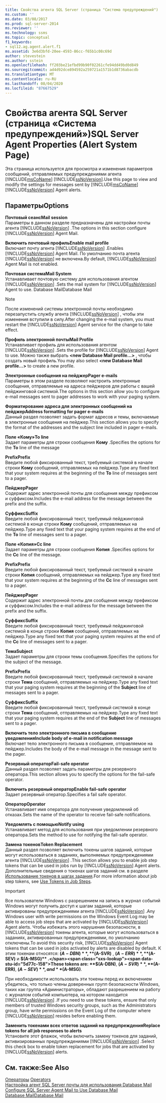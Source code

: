 ```yaml
---
title: Свойства агента SQL Server (страница "Система предупреждений") | Документация Майкрософт
ms.custom: ''
ms.date: 03/08/2017
ms.prod: sql-server-2014
ms.reviewer: ''
ms.technology: ssms
ms.topic: conceptual
f1_keywords:
- sql12.ag.agent.alert.f1
ms.assetid: 3e6d3bfd-20ee-4593-86cc-f65b1c08c69d
author: stevestein
ms.author: sstein
ms.openlocfilehash: ff203be21efbd99b90f02261cfe94dd49bd0d849
ms.sourcegitcommit: ad4d92dce894592a259721a1571b1d8736abacdb
ms.translationtype: MT
ms.contentlocale: ru-RU
ms.lasthandoff: 08/04/2020
ms.locfileid: "87667529"
---
```

# <a name="sql-server-agent-properties-alert-system-page"></a><span data-ttu-id="5d77c-102">Свойства агента SQL Server (страница «Система предупреждений»)</span><span class="sxs-lookup"><span data-stu-id="5d77c-102">SQL Server Agent Properties (Alert System Page)</span></span>
  <span data-ttu-id="5d77c-103">Эта страница используется для просмотра и изменения параметров сообщений, отправляемых предупреждениями агента [!INCLUDE[msCoName](../../includes/msconame-md.md)] [!INCLUDE[ssNoVersion](../../includes/ssnoversion-md.md)].</span><span class="sxs-lookup"><span data-stu-id="5d77c-103">Use this page to view and modify the settings for messages sent by [!INCLUDE[msCoName](../../includes/msconame-md.md)] [!INCLUDE[ssNoVersion](../../includes/ssnoversion-md.md)] Agent alerts.</span></span>  
  
## <a name="options"></a><span data-ttu-id="5d77c-104">Параметры</span><span class="sxs-lookup"><span data-stu-id="5d77c-104">Options</span></span>  
 <span data-ttu-id="5d77c-105">**Почтовый сеанс**</span><span class="sxs-lookup"><span data-stu-id="5d77c-105">**Mail session**</span></span>  
 <span data-ttu-id="5d77c-106">Параметры в данном разделе предназначены для настройки почты агента [!INCLUDE[ssNoVersion](../../includes/ssnoversion-md.md)] .</span><span class="sxs-lookup"><span data-stu-id="5d77c-106">The options in this section configure [!INCLUDE[ssNoVersion](../../includes/ssnoversion-md.md)] Agent Mail.</span></span>  
  
 <span data-ttu-id="5d77c-107">**Включить почтовый профиль**</span><span class="sxs-lookup"><span data-stu-id="5d77c-107">**Enable mail profile**</span></span>  
 <span data-ttu-id="5d77c-108">Включает почту агента [!INCLUDE[ssNoVersion](../../includes/ssnoversion-md.md)] .</span><span class="sxs-lookup"><span data-stu-id="5d77c-108">Enables [!INCLUDE[ssNoVersion](../../includes/ssnoversion-md.md)] Agent Mail.</span></span> <span data-ttu-id="5d77c-109">По умолчанию почта агента [!INCLUDE[ssNoVersion](../../includes/ssnoversion-md.md)] не включена.</span><span class="sxs-lookup"><span data-stu-id="5d77c-109">By default, [!INCLUDE[ssNoVersion](../../includes/ssnoversion-md.md)] Agent Mail is not enabled.</span></span>  
  
 <span data-ttu-id="5d77c-110">**Почтовая система**</span><span class="sxs-lookup"><span data-stu-id="5d77c-110">**Mail System**</span></span>  
 <span data-ttu-id="5d77c-111">Устанавливает почтовую систему для использования агентом [!INCLUDE[ssNoVersion](../../includes/ssnoversion-md.md)] .</span><span class="sxs-lookup"><span data-stu-id="5d77c-111">Sets the mail system for [!INCLUDE[ssNoVersion](../../includes/ssnoversion-md.md)] Agent to use.</span></span> <span data-ttu-id="5d77c-112">Database Mail</span><span class="sxs-lookup"><span data-stu-id="5d77c-112">Database Mail</span></span>  
  
> [!NOTE]  
>  <span data-ttu-id="5d77c-113">После изменений системы электронной почты необходимо перезапустить службу агента [!INCLUDE[ssNoVersion](../../includes/ssnoversion-md.md)] , чтобы эти изменения вступили в силу.</span><span class="sxs-lookup"><span data-stu-id="5d77c-113">After changing the e-mail system, you must restart the [!INCLUDE[ssNoVersion](../../includes/ssnoversion-md.md)] Agent service for the change to take effect.</span></span>  
  
 <span data-ttu-id="5d77c-114">**Профиль электронной почты**</span><span class="sxs-lookup"><span data-stu-id="5d77c-114">**Mail Profile**</span></span>  
 <span data-ttu-id="5d77c-115">Устанавливает профиль для использования агентом [!INCLUDE[ssNoVersion](../../includes/ssnoversion-md.md)] .</span><span class="sxs-lookup"><span data-stu-id="5d77c-115">Sets the profile for [!INCLUDE[ssNoVersion](../../includes/ssnoversion-md.md)] Agent to use.</span></span> <span data-ttu-id="5d77c-116">Можно также выбрать **\<new Database Mail profile...>** , чтобы создать новый профиль.</span><span class="sxs-lookup"><span data-stu-id="5d77c-116">You may also select **\<new Database Mail profile...>** to create a new profile.</span></span>  
  
 <span data-ttu-id="5d77c-117">**Электронные сообщения на пейджер**</span><span class="sxs-lookup"><span data-stu-id="5d77c-117">**Pager e-mails**</span></span>  
 <span data-ttu-id="5d77c-118">Параметры в этом разделе позволяют настроить электронные сообщения, отправляемые на адреса пейджеров для работы с вашей пейджинговой системой.</span><span class="sxs-lookup"><span data-stu-id="5d77c-118">The options in this section allow you to configure e-mail messages sent to pager addresses to work with your paging system.</span></span>  
  
 <span data-ttu-id="5d77c-119">**Форматирование адреса для электронных сообщений на пейджер**</span><span class="sxs-lookup"><span data-stu-id="5d77c-119">**Address formatting for pager e-mails**</span></span>  
 <span data-ttu-id="5d77c-120">Данный раздел позволяет задать формат адресов и темы, включаемые в электронные сообщения на пейджер.</span><span class="sxs-lookup"><span data-stu-id="5d77c-120">This section allows you to specify the format of the addresses and the subject line included in pager e-mails.</span></span>  
  
 <span data-ttu-id="5d77c-121">**Поле «Кому»**</span><span class="sxs-lookup"><span data-stu-id="5d77c-121">**To line**</span></span>  
 <span data-ttu-id="5d77c-122">Задает параметры для строки сообщения **Кому** .</span><span class="sxs-lookup"><span data-stu-id="5d77c-122">Specifies the options for the **To** line of the message</span></span>  
  
 <span data-ttu-id="5d77c-123">**Prefix**</span><span class="sxs-lookup"><span data-stu-id="5d77c-123">**Prefix**</span></span>  
 <span data-ttu-id="5d77c-124">Введите любой фиксированный текст, требуемый системой в начале строки **Кому** сообщений, отправляемых на пейджер.</span><span class="sxs-lookup"><span data-stu-id="5d77c-124">Type any fixed text that your system requires at the beginning of the **To** line of messages sent to a pager.</span></span>  
  
 <span data-ttu-id="5d77c-125">**Пейджер**</span><span class="sxs-lookup"><span data-stu-id="5d77c-125">**Pager**</span></span>  
 <span data-ttu-id="5d77c-126">Содержит адрес электронной почты для сообщения между префиксом и суффиксом.</span><span class="sxs-lookup"><span data-stu-id="5d77c-126">Includes the e-mail address for the message between the prefix and the suffix.</span></span>  
  
 <span data-ttu-id="5d77c-127">**Суффикс**</span><span class="sxs-lookup"><span data-stu-id="5d77c-127">**Suffix**</span></span>  
 <span data-ttu-id="5d77c-128">Введите любой фиксированный текст, требуемый пейджинговой системой в конце строки **Кому** сообщений, отправляемых на пейджер.</span><span class="sxs-lookup"><span data-stu-id="5d77c-128">Type any fixed text that your paging system requires at the end of the **To** line of messages sent to a pager.</span></span>  
  
 <span data-ttu-id="5d77c-129">**Поле «Копия»**</span><span class="sxs-lookup"><span data-stu-id="5d77c-129">**Cc line**</span></span>  
 <span data-ttu-id="5d77c-130">Задает параметры для строки сообщения **Копия** .</span><span class="sxs-lookup"><span data-stu-id="5d77c-130">Specifies options for the **Cc** line of the message.</span></span>  
  
 <span data-ttu-id="5d77c-131">**Prefix**</span><span class="sxs-lookup"><span data-stu-id="5d77c-131">**Prefix**</span></span>  
 <span data-ttu-id="5d77c-132">Введите любой фиксированный текст, требуемый системой в начале строки **Копия** сообщений, отправляемых на пейджер.</span><span class="sxs-lookup"><span data-stu-id="5d77c-132">Type any fixed text that your system requires at the beginning of the **Cc** line of messages sent to a pager.</span></span>  
  
 <span data-ttu-id="5d77c-133">**Пейджер**</span><span class="sxs-lookup"><span data-stu-id="5d77c-133">**Pager**</span></span>  
 <span data-ttu-id="5d77c-134">Содержит адрес электронной почты для сообщения между префиксом и суффиксом.</span><span class="sxs-lookup"><span data-stu-id="5d77c-134">Includes the e-mail address for the message between the prefix and the suffix.</span></span>  
  
 <span data-ttu-id="5d77c-135">**Суффикс**</span><span class="sxs-lookup"><span data-stu-id="5d77c-135">**Suffix**</span></span>  
 <span data-ttu-id="5d77c-136">Введите любой фиксированный текст, требуемый пейджинговой системой в конце строки **Копия** сообщений, отправляемых на пейджер.</span><span class="sxs-lookup"><span data-stu-id="5d77c-136">Type any fixed text that your paging system requires at the end of the **Cc** line of messages sent to a pager.</span></span>  
  
 <span data-ttu-id="5d77c-137">**Тема**</span><span class="sxs-lookup"><span data-stu-id="5d77c-137">**Subject**</span></span>  
 <span data-ttu-id="5d77c-138">Задает параметры для строки темы сообщения.</span><span class="sxs-lookup"><span data-stu-id="5d77c-138">Specifies the options for the subject of the message.</span></span>  
  
 <span data-ttu-id="5d77c-139">**Prefix**</span><span class="sxs-lookup"><span data-stu-id="5d77c-139">**Prefix**</span></span>  
 <span data-ttu-id="5d77c-140">Введите любой фиксированный текст, требуемый системой в начале строки **Тема** сообщений, отправляемых на пейджер.</span><span class="sxs-lookup"><span data-stu-id="5d77c-140">Type any fixed text that your paging system requires at the beginning of the **Subject** line of messages sent to a pager.</span></span>  
  
 <span data-ttu-id="5d77c-141">**Суффикс**</span><span class="sxs-lookup"><span data-stu-id="5d77c-141">**Suffix**</span></span>  
 <span data-ttu-id="5d77c-142">Введите любой фиксированный текст, требуемый системой в конце строки **Тема** сообщений, отправляемых на пейджер.</span><span class="sxs-lookup"><span data-stu-id="5d77c-142">Type any fixed text that your paging system requires at the end of the **Subject** line of messages sent to a pager.</span></span>  
  
 <span data-ttu-id="5d77c-143">**Включить тело электронного письма в сообщение уведомления**</span><span class="sxs-lookup"><span data-stu-id="5d77c-143">**Include body of e-mail in notification message**</span></span>  
 <span data-ttu-id="5d77c-144">Включает тело электронного письма в сообщение, отправляемое на пейджер.</span><span class="sxs-lookup"><span data-stu-id="5d77c-144">Includes the body of the e-mail message in the message sent to the pager.</span></span>  
  
 <span data-ttu-id="5d77c-145">**Резервный оператор**</span><span class="sxs-lookup"><span data-stu-id="5d77c-145">**Fail-safe operator**</span></span>  
 <span data-ttu-id="5d77c-146">Данный раздел позволяет задать параметры для резервного оператора.</span><span class="sxs-lookup"><span data-stu-id="5d77c-146">This section allows you to specify the options for the fail-safe operator.</span></span>  
  
 <span data-ttu-id="5d77c-147">**Включить резервный оператор**</span><span class="sxs-lookup"><span data-stu-id="5d77c-147">**Enable fail-safe operator**</span></span>  
 <span data-ttu-id="5d77c-148">Задает резервный оператор.</span><span class="sxs-lookup"><span data-stu-id="5d77c-148">Specifies a fail safe operator.</span></span>  
  
 <span data-ttu-id="5d77c-149">**Оператор**</span><span class="sxs-lookup"><span data-stu-id="5d77c-149">**Operator**</span></span>  
 <span data-ttu-id="5d77c-150">Устанавливает имя оператора для получения уведомлений об отказах.</span><span class="sxs-lookup"><span data-stu-id="5d77c-150">Sets the name of the operator to receive fail-safe notifications.</span></span>  
  
 <span data-ttu-id="5d77c-151">**Уведомлять с помощью**</span><span class="sxs-lookup"><span data-stu-id="5d77c-151">**Notify using**</span></span>  
 <span data-ttu-id="5d77c-152">Устанавливает метод для использования при уведомлении резервного оператора.</span><span class="sxs-lookup"><span data-stu-id="5d77c-152">Sets the method to use for notifying the fail-safe operator.</span></span>  
  
 <span data-ttu-id="5d77c-153">**Замена токенов**</span><span class="sxs-lookup"><span data-stu-id="5d77c-153">**Token Replacement**</span></span>  
 <span data-ttu-id="5d77c-154">Данный раздел позволяет включить токены шагов заданий, которые могут использоваться в заданиях, выполняемых предупреждениями агента [!INCLUDE[ssNoVersion](../../includes/ssnoversion-md.md)] .</span><span class="sxs-lookup"><span data-stu-id="5d77c-154">This section allows you to enable job step tokens that can be used in jobs run by [!INCLUDE[ssNoVersion](../../includes/ssnoversion-md.md)] Agent alerts.</span></span> <span data-ttu-id="5d77c-155">Дополнительные сведения о токенах шагов заданий см. в разделе [Использование токенов в шагах задания](use-tokens-in-job-steps.md).</span><span class="sxs-lookup"><span data-stu-id="5d77c-155">For more information about job step tokens, see [Use Tokens in Job Steps](use-tokens-in-job-steps.md).</span></span>  
  
> [!IMPORTANT]  
>  <span data-ttu-id="5d77c-156">Все пользователи Windows с разрешением на запись в журнал событий Windows могут получить доступ к шагам заданий, которые активированы предупреждениями агента [!INCLUDE[ssNoVersion](../../includes/ssnoversion-md.md)] .</span><span class="sxs-lookup"><span data-stu-id="5d77c-156">Any Windows user with write permissions on the Windows Event Log may be able to access job steps that are activated by [!INCLUDE[ssNoVersion](../../includes/ssnoversion-md.md)] Agent alerts.</span></span> <span data-ttu-id="5d77c-157">Чтобы избежать этого нарушения безопасности, в [!INCLUDE[ssNoVersion](../../includes/ssnoversion-md.md)] токены агента, которые могут использоваться в заданиях, активированных предупреждениями, по умолчанию отключены.</span><span class="sxs-lookup"><span data-stu-id="5d77c-157">To avoid this security risk, [!INCLUDE[ssNoVersion](../../includes/ssnoversion-md.md)] Agent tokens that can be used in jobs activated by alerts are disabled by default.</span></span> <span data-ttu-id="5d77c-158">К этим токенам относятся: **$(A-DBN)** , **$(A-SVR)** , **$(A-ERR)** , **$(A-SEV)** и **$(A-MSG)** .</span><span class="sxs-lookup"><span data-stu-id="5d77c-158">These tokens are: **$(A-DBN)**, **$(A-SVR)**, **$(A-ERR)**, **$(A-SEV)**, and **$(A-MSG)**.</span></span>  
>   
>  <span data-ttu-id="5d77c-159">При необходимости использовать эти токены перед их включением убедитесь, что только члены доверенных групп безопасности Windows, таких как группа «Администраторы», обладают разрешением на работу с журналом событий компьютера, на котором находится [!INCLUDE[ssNoVersion](../../includes/ssnoversion-md.md)] .</span><span class="sxs-lookup"><span data-stu-id="5d77c-159">If you need to use these tokens, ensure that only members of trusted Windows security groups, such as the Administrators group, have write permissions on the Event Log of the computer where [!INCLUDE[ssNoVersion](../../includes/ssnoversion-md.md)] resides before enabling them.</span></span>  
  
 <span data-ttu-id="5d77c-160">**Заменить токенами всех ответов заданий на предупреждения**</span><span class="sxs-lookup"><span data-stu-id="5d77c-160">**Replace tokens for all job responses to alerts**</span></span>  
 <span data-ttu-id="5d77c-161">Установите этот флажок, чтобы включить замену токенов для заданий, активизированных предупреждениями [!INCLUDE[ssNoVersion](../../includes/ssnoversion-md.md)] .</span><span class="sxs-lookup"><span data-stu-id="5d77c-161">Select this check box to enable token replacement for jobs that are activated by [!INCLUDE[ssNoVersion](../../includes/ssnoversion-md.md)] alerts.</span></span>  
  
## <a name="see-also"></a><span data-ttu-id="5d77c-162">См. также:</span><span class="sxs-lookup"><span data-stu-id="5d77c-162">See Also</span></span>  
 <span data-ttu-id="5d77c-163">[Операторы](operators.md) </span><span class="sxs-lookup"><span data-stu-id="5d77c-163">[Operators](operators.md) </span></span>  
 <span data-ttu-id="5d77c-164">[Настройка агент SQL Server почты для использования Database Mail](../../relational-databases/database-mail/configure-sql-server-agent-mail-to-use-database-mail.md) </span><span class="sxs-lookup"><span data-stu-id="5d77c-164">[Configure SQL Server Agent Mail to Use Database Mail](../../relational-databases/database-mail/configure-sql-server-agent-mail-to-use-database-mail.md) </span></span>  
 [<span data-ttu-id="5d77c-165">Database Mail</span><span class="sxs-lookup"><span data-stu-id="5d77c-165">Database Mail</span></span>](../../relational-databases/database-mail/database-mail.md)  
  
  

